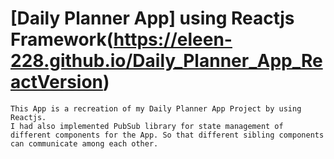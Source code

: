 # [Daily Planner App] using Reactjs Framework(https://eleen-228.github.io/Daily_Planner_App_ReactVersion)

    This App is a recreation of my Daily Planner App Project by using Reactjs.
    I had also implemented PubSub library for state management of different components for the App. So that different sibling components can communicate among each other.
